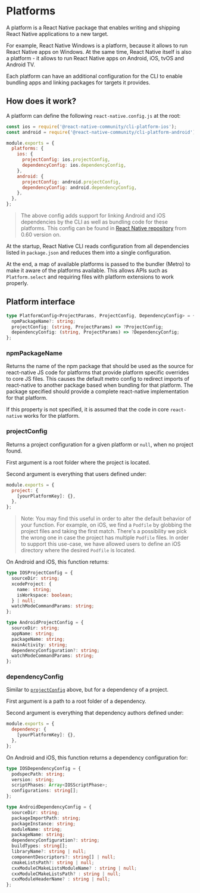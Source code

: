 # Platforms

A platform is a React Native package that enables writing and shipping React Native applications to a new target.

For example, React Native Windows is a platform, because it allows to run React Native apps on Windows. At the same time, React Native itself is also a platform - it allows to run React Native apps on Android, iOS, tvOS and Android TV.

Each platform can have an additional configuration for the CLI to enable bundling apps and linking packages for targets it provides.

## How does it work?

A platform can define the following `react-native.config.js` at the root:

```js
const ios = require('@react-native-community/cli-platform-ios');
const android = require('@react-native-community/cli-platform-android');

module.exports = {
  platforms: {
    ios: {
      projectConfig: ios.projectConfig,
      dependencyConfig: ios.dependencyConfig,
    },
    android: {
      projectConfig: android.projectConfig,
      dependencyConfig: android.dependencyConfig,
    },
  },
};
```

> The above config adds support for linking Android and iOS dependencies by the CLI as well as bundling code for these platforms. This config can be found in [React Native repository](https://github.com/facebook/react-native/blob/0.60-stable/react-native.config.js) from 0.60 version on.

At the startup, React Native CLI reads configuration from all dependencies listed in `package.json` and reduces them into a single configuration.

At the end, a map of available platforms is passed to the bundler (Metro) to make it aware of the platforms available. This allows APIs such as `Platform.select` and requiring files with platform extensions to work properly.

## Platform interface

```ts
type PlatformConfig<ProjectParams, ProjectConfig, DependencyConfig> = {
  npmPackageName?: string;
  projectConfig: (string, ProjectParams) => ?ProjectConfig;
  dependencyConfig: (string, ProjectParams) => ?DependencyConfig;
};
```

### npmPackageName

Returns the name of the npm package that should be used as the source for react-native JS code for platforms that provide platform specific overrides to core JS files. This causes the default metro config to redirect imports of react-native to another package based when bundling for that platform. The package specified should provide a complete react-native implementation for that platform.

If this property is not specified, it is assumed that the code in core `react-native` works for the platform.

### projectConfig

Returns a project configuration for a given platform or `null`, when no project found.

First argument is a root folder where the project is located.

Second argument is everything that users defined under:

```js
module.exports = {
  project: {
    [yourPlatformKey]: {},
  },
};
```

> Note: You may find this useful in order to alter the default behavior of your function. For example, on iOS, we find a `Podfile` by globbing the project files and taking the first match. There's a possibility we pick the wrong one in case the project has multiple `Podfile` files. In order to support this use-case, we have allowed users to define an iOS directory where the desired `Podfile` is located.

On Android and iOS, this function returns:

```ts
type IOSProjectConfig = {
  sourceDir: string;
  xcodeProject: {
    name: string;
    isWorkspace: boolean;
  } | null;
  watchModeCommandParams: string;
};

type AndroidProjectConfig = {
  sourceDir: string;
  appName: string;
  packageName: string;
  mainActivity: string;
  dependencyConfiguration?: string;
  watchModeCommandParams: string;
};
```

### dependencyConfig

Similar to [`projectConfig`](#projectconfig) above, but for a dependency of a project.

First argument is a path to a root folder of a dependency.

Second argument is everything that dependency authors defined under:

```js
module.exports = {
  dependency: {
    [yourPlatformKey]: {},
  },
};
```

On Android and iOS, this function returns a dependency configuration for:

```ts
type IOSDependencyConfig = {
  podspecPath: string;
  version: string;
  scriptPhases: Array<IOSScriptPhase>;
  configurations: string[];
};

type AndroidDependencyConfig = {
  sourceDir: string;
  packageImportPath: string;
  packageInstance: string;
  moduleName: string;
  packageName: string;
  dependencyConfiguration?: string;
  buildTypes: string[];
  libraryName?: string | null;
  componentDescriptors?: string[] | null;
  cmakeListsPath?: string | null;
  cxxModuleCMakeListsModuleName? : string | null;
  cxxModuleCMakeListsPath? : string | null;
  cxxModuleHeaderName? : string | null;
};
```
